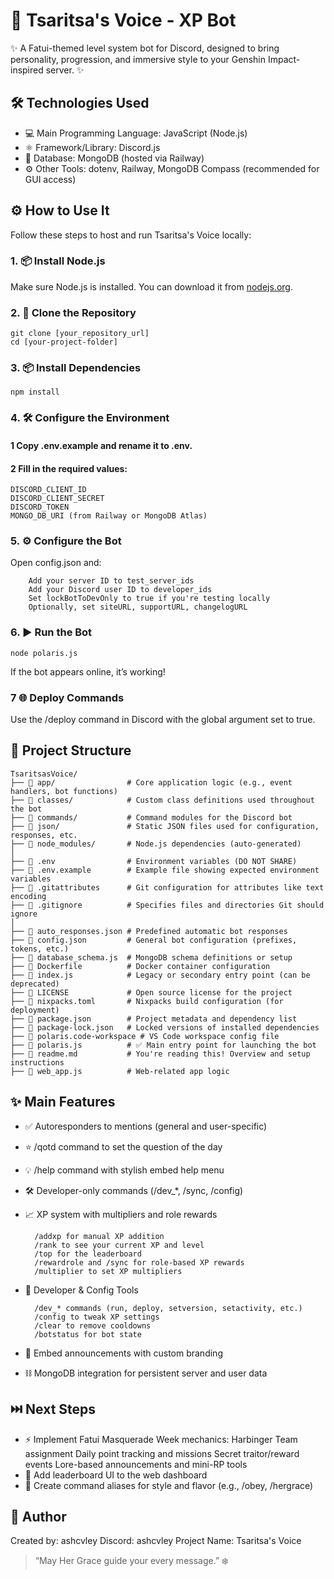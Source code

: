 # 🚀 Tsaritsa's Voice - XP Bot

✨ A Fatui-themed level system bot for Discord, designed to bring personality, progression, and immersive style to your Genshin Impact-inspired server. ✨

## 🛠️ Technologies Used

- 💻 Main Programming Language: JavaScript (Node.js)
- ⚛️ Framework/Library: Discord.js
- 💾 Database: MongoDB (hosted via Railway)
- ⚙️ Other Tools: dotenv, Railway, MongoDB Compass (recommended for GUI access)

## ⚙️ How to Use It

Follow these steps to host and run Tsaritsa's Voice locally:

### 1. 📦 Install Node.js
Make sure Node.js is installed. You can download it from [nodejs.org](https://nodejs.org).

### 2. 📂 Clone the Repository

	git clone [your_repository_url]
	cd [your-project-folder]
 
### 3. 📦 Install Dependencies

	npm install
 
### 4.  🛠️ Configure the Environment
#### 1 Copy .env.example and rename it to .env.
#### 2 Fill in the required values:

	DISCORD_CLIENT_ID
	DISCORD_CLIENT_SECRET
	DISCORD_TOKEN
	MONGO_DB_URI (from Railway or MongoDB Atlas)
 
### 5. ⚙️ Configure the Bot
Open config.json and:
```
	Add your server ID to test_server_ids
	Add your Discord user ID to developer_ids
	Set lockBotToDevOnly to true if you're testing locally
	Optionally, set siteURL, supportURL, changelogURL
```
### 6. ▶️ Run the Bot

 	node polaris.js
  
If the bot appears online, it’s working!

### 7 🌐 Deploy Commands
Use the /deploy command in Discord with the global argument set to true.

## 📂 Project Structure

```
TsaritsasVoice/
├── 📂 app/                # Core application logic (e.g., event handlers, bot functions)
├── 📂 classes/            # Custom class definitions used throughout the bot
├── 📂 commands/           # Command modules for the Discord bot
├── 📂 json/               # Static JSON files used for configuration, responses, etc.
├── 📂 node_modules/       # Node.js dependencies (auto-generated)
│
├── 📄 .env                # Environment variables (DO NOT SHARE)
├── 📄 .env.example        # Example file showing expected environment variables
├── 📄 .gitattributes      # Git configuration for attributes like text encoding
├── 📄 .gitignore          # Specifies files and directories Git should ignore
│
├── 📄 auto_responses.json # Predefined automatic bot responses
├── 📄 config.json         # General bot configuration (prefixes, tokens, etc.)
├── 📄 database_schema.js  # MongoDB schema definitions or setup
├── 📄 Dockerfile          # Docker container configuration
├── 📄 index.js            # Legacy or secondary entry point (can be deprecated)
├── 📄 LICENSE             # Open source license for the project
├── 📄 nixpacks.toml       # Nixpacks build configuration (for deployment)
├── 📄 package.json        # Project metadata and dependency list
├── 📄 package-lock.json   # Locked versions of installed dependencies
├── 📄 polaris.code-workspace # VS Code workspace config file
├── 📄 polaris.js          # ✅ Main entry point for launching the bot
├── 📄 readme.md           # You're reading this! Overview and setup instructions
├── 📄 web_app.js          # Web-related app logic

```

## ✨ Main Features
- ✅ Autoresponders to mentions (general and user-specific)
- ⭐ /qotd command to set the question of the day
- 💡 /help command with stylish embed help menu
- 🛠️ Developer-only commands (/dev_*, /sync, /config)
- 📈 XP system with multipliers and role rewards
  
  ``` 
	/addxp for manual XP addition
	/rank to see your current XP and level
	/top for the leaderboard
	/rewardrole and /sync for role-based XP rewards
	/multiplier to set XP multipliers
  ```
  
- 🔧 Developer & Config Tools

  ```
	/dev_* commands (run, deploy, setversion, setactivity, etc.)
	/config to tweak XP settings
	/clear to remove cooldowns
	/botstatus for bot state
  ```
  
- 💬 Embed announcements with custom branding
- ⛓️ MongoDB integration for persistent server and user data

## ⏭️ Next Steps
- ⚡ Implement Fatui Masquerade Week mechanics:
	Harbinger Team assignment
	Daily point tracking and missions
	Secret traitor/reward events
	Lore-based announcements and mini-RP tools
- 🎯 Add leaderboard UI to the web dashboard
- 🔮 Create command aliases for style and flavor (e.g., /obey, /hergrace)

## 👤 Author
Created by: ashcvley
Discord: ashcvley
Project Name: Tsaritsa's Voice
> “May Her Grace guide your every message.” ❄️